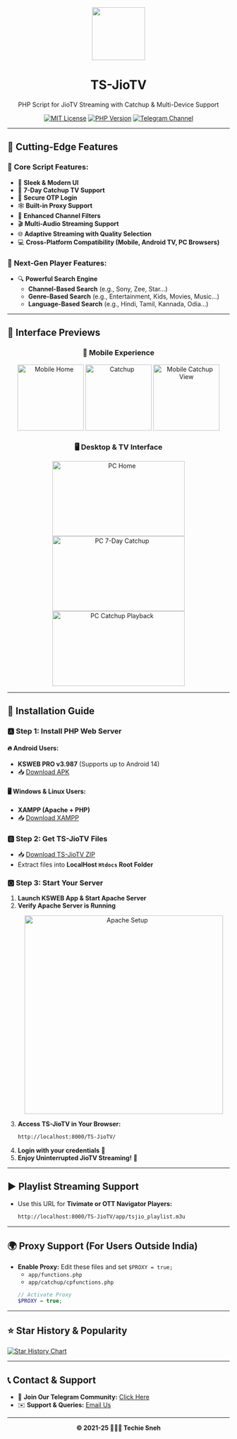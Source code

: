 <div align="center">
  <img src="https://i.ibb.co/BcjC6R8/jiotv.png" width="120">
  <h1 align="center">TS-JioTV</h1>
  <p align="center">PHP Script for JioTV Streaming with Catchup & Multi-Device Support</p>
  
  [![MIT License](https://img.shields.io/badge/License-MIT-green.svg)](https://github.com/mitthu786/TS-JioTV/blob/main/LICENSE)
  [![PHP Version](https://img.shields.io/badge/PHP-7.4%2B-blue.svg)](https://php.net/)
  [![Telegram Channel](https://img.shields.io/badge/Join-Telegram%20Channel-blue.svg)](https://tsneh.vercel.app/ts-tg)
</div>

---

## 🚀 Cutting-Edge Features

### 🎥 **Core Script Features:**

- 🌟 **Sleek & Modern UI**
- 📅 **7-Day Catchup TV Support**
- 🔐 **Secure OTP Login**
- 🕸️ **Built-in Proxy Support**
- 🎥 **Enhanced Channel Filters**
- 🎬 **Multi-Audio Streaming Support**
- 🌐 **Adaptive Streaming with Quality Selection**
- 💻 **Cross-Platform Compatibility (Mobile, Android TV, PC Browsers)**

### 💖 **Next-Gen Player Features:**

- 🔍 **Powerful Search Engine**
  - **Channel-Based Search** (e.g., Sony, Zee, Star...)
  - **Genre-Based Search** (e.g., Entertainment, Kids, Movies, Music...)
  - **Language-Based Search** (e.g., Hindi, Tamil, Kannada, Odia...)

---

## 📸 Interface Previews

<div align="center">
  <h3>📱 Mobile Experience</h3>
  <img src="https://i.ibb.co/k2qY5Ny6/m-1.png" width="150" alt="Mobile Home">
  <img src="https://i.ibb.co/d4r760Rn/m-2.png" width="150" alt="Catchup">
  <img src="https://i.ibb.co/HfHnR4mG/m-3.png" alt="Mobile Catchup View" width="150">
</div>

<div align="center">
  <h3>🖥️ Desktop & TV Interface</h3>
  <img src="https://i.ibb.co/7JK6kWzx/d-1.png" alt="PC Home" width="300" height="170">
  <img src="https://i.ibb.co/B5z65DZk/d-2.png" alt="PC 7-Day Catchup" width="300" height="170">
  <img src="https://i.ibb.co/vC0SgCq1/d-3.png" alt="PC Catchup Playback" width="300" height="170">
</div>

---

## 📌 Installation Guide

### 🅰️ **Step 1: Install PHP Web Server**

#### 🔥 Android Users:

- **KSWEB PRO v3.987** (Supports up to Android 14)
- 📥 [Download APK](https://tsneh.vercel.app/ksweb_3.987.apk)

#### 🖥️ Windows & Linux Users:

- **XAMPP (Apache + PHP)**
- 📥 [Download XAMPP](https://www.apachefriends.org/download.html)

### 🅱️ **Step 2: Get TS-JioTV Files**

- 📥 [Download TS-JioTV ZIP](https://tsnehcors.mitthu.workers.dev/?https://github.com/mitthu786/TS-JioTV/blob/main/TS-JioTV.zip?raw=true)
- Extract files into **LocalHost `Htdocs` Root Folder**

### 🅾️ **Step 3: Start Your Server**

1. **Launch KSWEB App & Start Apache Server**
2. **Verify Apache Server is Running**
   <p align="center">
     <img src="https://i.ibb.co/GpGSP01/apache-htdoc.jpg" alt="Apache Setup" width="450">
   </p>
3. **Access TS-JioTV in Your Browser:**
   ```sh
   http://localhost:8000/TS-JioTV/
   ```
4. **Login with your credentials** 🔑
5. **Enjoy Uninterrupted JioTV Streaming!** 🎉

---

## ▶️ Playlist Streaming Support

- Use this URL for **Tivimate or OTT Navigator Players:**
  ```sh
  http://localhost:8000/TS-JioTV/app/tsjio_playlist.m3u
  ```

---

## 🌍 Proxy Support (For Users Outside India)

- **Enable Proxy:** Edit these files and set `$PROXY = true;`
  - `app/functions.php`
  - `app/catchup/cpfunctions.php`
  ```php
  // Activate Proxy
  $PROXY = true;
  ```

---

## ⭐ Star History & Popularity

[![Star History Chart](https://i.ibb.co/nsrdh5mR/star-history.png)](https://star-history.com/#mitthu786/TS-JioTV&Date)

---

## 📞 Contact & Support

- 📢 **Join Our Telegram Community:** [Click Here](https://tsneh.vercel.app/ts-tg)
- ✉️ **Support & Queries:** [Email Us](mailto:techiesneh@protonmail.com)

---

<div align="center">
  <strong>© 2021-25 👨🏻‍💻 Techie Sneh</strong>
</div>
